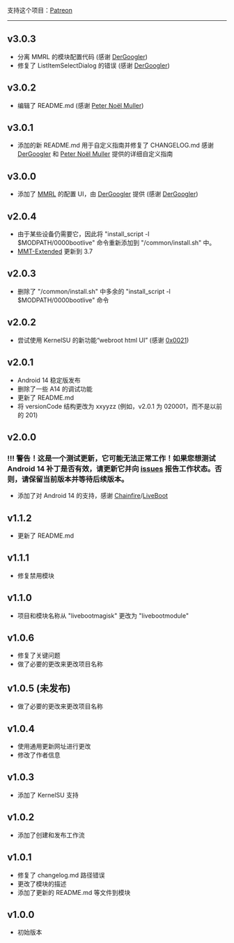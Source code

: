 支持这个项目：[Patreon](https://avalibeyaz.com/patreon)

--------------

## v3.0.3

* 分离 MMRL 的模块配置代码 (感谢 [DerGoogler](https://github.com/DerGoogler))
* 修复了 ListItemSelectDialog 的错误 (感谢 [DerGoogler](https://github.com/DerGoogler))

## v3.0.2

* 编辑了 README.md (感谢 [Peter Noël Muller](https://github.com/peternmuller))

## v3.0.1

* 添加的新 README.md 用于自定义指南并修复了 CHANGELOG.md
  感谢 [DerGoogler](https://github.com/DerGoogler) 和 [Peter Noël Muller](https://github.com/peternmuller) 提供的详细自定义指南

## v3.0.0

* 添加了 [MMRL](https://github.com/DerGoogler/MMRL/releases) 的配置 UI，由 [DerGoogler](https://github.com/DerGoogler) 提供 (感谢 [DerGoogler](https://github.com/DerGoogler))

## v2.0.4

* 由于某些设备仍需要它，因此将 "install_script -l $MODPATH/0000bootlive" 命令重新添加到 "/common/install.sh" 中。
* [MMT-Extended](https://github.com/Zackptg5/MMT-Extended/commit/4331310fb19d28e3388ae0c5f155228fdfcb178d) 更新到 3.7

## v2.0.3

* 删除了 "/common/install.sh" 中多余的 "install_script -l $MODPATH/0000bootlive" 命令

## v2.0.2

* 尝试使用 KernelSU 的新功能“webroot html UI” (感谢 [0x0021](https://github.com/0x0021))

## v2.0.1

* Android 14 稳定版发布
* 删除了一些 A14 的调试功能
* 更新了 README.md
* 将 versionCode 结构更改为 xxyyzz (例如，v2.0.1 为 020001，而不是以前的 201)

## v2.0.0

### !!! 警告！这是一个测试更新，它可能无法正常工作！如果您想测试 Android 14 补丁是否有效，请更新它并向 [issues](https://github.com/symbuzzer/livebootmodule/issues) 报告工作状态。否则，请保留当前版本并等待后续版本。

* 添加了对 Android 14 的支持，感谢 [Chainfire](https://github.com/Chainfire)/[LiveBoot](https://github.com/Chainfire/liveboot)

## v1.1.2

* 更新了 README.md

## v1.1.1

* 修复禁用模块

## v1.1.0

* 项目和模块名称从 "livebootmagisk" 更改为 "livebootmodule"

## v1.0.6

* 修复了关键问题
* 做了必要的更改来更改项目名称

## v1.0.5 (未发布)

* 做了必要的更改来更改项目名称

## v1.0.4

* 使用通用更新网址进行更改
* 修改了作者信息

## v1.0.3

* 添加了 KernelSU 支持

## v1.0.2

* 添加了创建和发布工作流

## v1.0.1

* 修复了 changelog.md 路径错误
* 更改了模块的描述
* 添加了更新的 README.md 等文件到模块

## v1.0.0

* 初始版本
